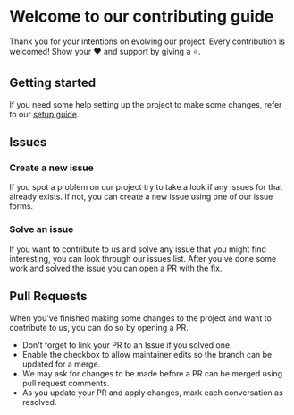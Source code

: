 # Welcome to our contributing guide

Thank you for your intentions on evolving our project. Every contribution is welcomed! Show your ❤️ and support by giving a ⭐.

## Getting started

If you need some help setting up the project to make some changes, refer to our [setup guide](SETUP.MD).

## Issues

### Create a new issue

If you spot a problem on our project try to take a look if any issues for that already exists. If not, you can create a new issue using one of our issue forms.

### Solve an issue

If you want to contribute to us and solve any issue that you might find interesting, you can look through our issues list. After you've done some work and solved the issue you can open a PR with the fix.

## Pull Requests

When you've finished making some changes to the project and want to contribute to us, you can do so by opening a PR.

- Don't forget to link your PR to an Issue if you solved one.
- Enable the checkbox to allow maintainer edits so the branch can be updated for a merge.
- We may ask for changes to be made before a PR can be merged using pull request comments.
- As you update your PR and apply changes, mark each conversation as resolved.
